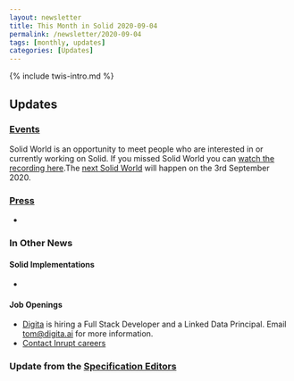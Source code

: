 ```yaml
---
layout: newsletter
title: This Month in Solid 2020-09-04
permalink: /newsletter/2020-09-04
tags: [monthly, updates]
categories: [Updates]
---
```

{% include twis-intro.md %}

## Updates

### [Events](https://solidproject.org/events)
Solid World is an opportunity to meet people who are interested in or currently working on Solid. If you missed Solid World you can [watch the recording here]().The [next Solid World](https://www.eventbrite.com/e/solid-world-tickets-115477011851?aff=erelexpmlt) will happen on the 3rd September 2020. 

### [Press](https://solidproject.org/press)
* 

### In Other News

#### Solid Implementations
* 

#### Job Openings
* [Digita](https://www.digita.ai/careers) is hiring a Full Stack Developer and a Linked Data Principal. Email tom@digita.ai for more information.
* [Contact Inrupt careers](https://inrupt.com/careers) 

### Update from the [Specification Editors](https://github.com/solid/process/blob/master/editors.md)
